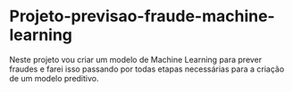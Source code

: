 # Projeto-previsao-fraude-machine-learning
Neste projeto vou criar um modelo de Machine Learning para prever fraudes e farei isso passando por todas etapas necessárias para a criação de um modelo preditivo. 
